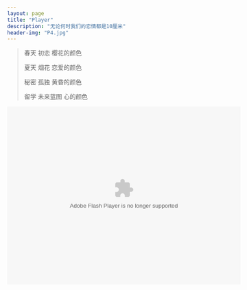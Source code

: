 ```yaml
---
layout: page
title: "Player"
description: "无论何时我们的恋情都是10厘米"
header-img: "P4.jpg"
---
```


> 春天 初恋 樱花的颜色
>
> 夏天 烟花 恋爱的颜色
> 
> 秘密 孤独 黄昏的颜色
>
> 留学 未来蓝图 心的颜色


<embed height="415" width="544" quality="high" allowfullscreen="true" type="application/x-shockwave-flash" src="//static.hdslb.com/miniloader.swf" flashvars="aid=16939458&page=1" pluginspage="//www.adobe.com/shockwave/download/download.cgi?P1_Prod_Version=ShockwaveFlash">